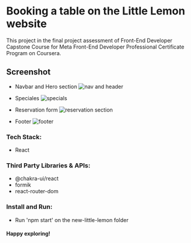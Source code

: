 # Booking a table on the Little Lemon website

This project in the final project assessment of Front-End Developer Capstone Course for Meta Front-End Developer Professional Certificate Program on Coursera.

## Screenshot

* Navbar and Hero section
![nav and header](https://user-images.githubusercontent.com/114795700/224845658-e3100453-7739-4d5b-a641-ff39ceec3b6b.png)

* Speciales
![specials](https://user-images.githubusercontent.com/114795700/224845671-a9acd94a-efd5-4f25-80e0-1136f2d3ac85.png)

* Reservation form
![reservation section](https://user-images.githubusercontent.com/114795700/224845686-b2403600-90a2-4b51-9d43-993795963296.png)

* Footer
![footer](https://user-images.githubusercontent.com/114795700/224845693-5612a826-7ea4-4959-80a6-c1347a04164b.png)


### Tech Stack:
* React

### Third Party Libraries & APIs:
* @chakra-ui/react
* formik
* react-router-dom

### Install and Run:
* Run 'npm start' on the new-little-lemon folder

#### Happy exploring!



